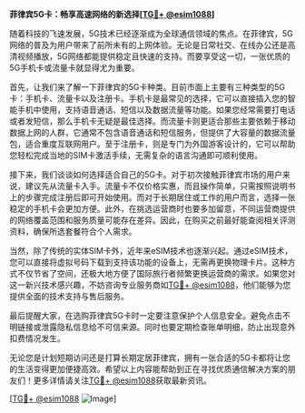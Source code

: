 **菲律宾5G卡：畅享高速网络的新选择[[TG💪+ @esim1088](https://t.me/s/esim1088)]**

随着科技的飞速发展，5G技术已经逐渐成为全球通信领域的焦点。在菲律宾，5G网络的普及为用户带来了前所未有的上网体验。无论是日常社交、在线办公还是高清视频播放，5G网络都能提供稳定且快速的支持。而要享受这一切，一张优质的5G手机卡或流量卡就显得尤为重要。

首先，让我们来了解一下菲律宾的5G卡种类。目前市面上主要有三种类型的5G卡：手机卡、流量卡以及注册卡。手机卡是最常见的选择，它可以直接插入您的智能手机中使用，支持语音通话、短信以及数据流量等功能。如果您经常需要打电话或者发短信，那么手机卡无疑是最佳选择。而流量卡则更适合那些主要依赖于移动数据上网的人群，它通常不包含语音通话和短信服务，但提供了大容量的数据流量包，适合重度互联网用户。至于注册卡，则是专门为外国游客设计的，它可以帮助您轻松完成当地的SIM卡激活手续，无需复杂的语言沟通即可顺利使用。

接下来，我们谈谈如何选择适合自己的5G卡。对于初次接触菲律宾市场的用户来说，建议先从流量卡入手。流量卡不仅价格实惠，而且操作简单，只需按照说明书上的步骤完成注册后即可开始使用。而对于长期居住或工作的用户而言，选择一张稳定的手机卡会更加方便。此外，在挑选运营商时也要多加留意，不同运营商提供的网络覆盖范围和服务质量可能存在差异。因此，在购买之前最好能查阅相关评测资料，确保所选套餐符合个人需求。

当然，除了传统的实体SIM卡外，近年来eSIM技术也逐渐兴起。通过eSIM技术，您可以直接将虚拟号码下载到支持该功能的设备上，无需再更换物理卡片。这种方式不仅节省了空间，还极大地方便了国际旅行者频繁更换运营商的需求。如果您对这一新兴技术感兴趣，不妨咨询专业服务商如[TG💪+ @esim1088](https://t.me/s/esim1088)，他们能够为您提供全面的技术支持与售后服务。

最后提醒大家，在选购菲律宾5G卡时一定要注意保护个人信息安全。避免点击不明链接或泄露隐私信息给不可信来源。同时也要定期检查账单明细，防止出现意外扣费情况发生。

无论您是计划短期访问还是打算长期定居菲律宾，拥有一张合适的5G卡都将让您的生活变得更加便捷高效。希望以上内容能帮助到正在寻找优质通信解决方案的朋友们！更多详情请关注[TG💪+ @esim1088](https://t.me/s/esim1088)获取最新资讯。

[[TG💪+ @esim1088](https://t.me/s/esim1088) ![Image](https://i.postimg.cc/4NQfJmqS/Snipaste-2025-05-13-00-14-12.png)]